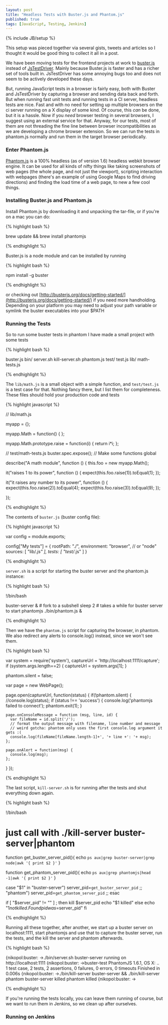 ```yaml
---
layout: post
title: "Headless Tests with Buster.js and Phantom.js"
published: true
tags: [JavaScript, Testing, Jenkins]
---
```

{% include JB/setup %}

This setup was pieced together via several gists, tweets and articles so I thought it would be good thing to collect it all in a post.

We have been moving tests for the frontend projects at work to [buster.js](http://busterjs.org)  instead of [JsTestDriver](https://code.google.com/p/js-test-driver/). Mainly because Buster.js is faster and has a richer set of tools built in. JsTestDriver has some annoying bugs too and does not seem to be actively developed these days. 

But, running JavaScript tests in a browser is fairly easy, both with Buster and JsTestDriver by capturing a browser and sending data back and forth. But when running fast unit tests and running tests in a CI server, headless tests are nice. Fast and with no need for setting up multiple browsers on the ci server running on a X display of some kind. Of course, this *can* be done, but it is a hassle. Now if you *need* browser testing in several browsers, I suggest using an external service for that. Anyway, for our tests, most of them are not threading the fine line between browser incompatibilities as we are developing a chrome browser extension. So we can run the tests in phantom.js normally and run them in the target browser periodically.

### Enter Phantom.js

[Phantom.js](http://phantomjs.org/) is a 100% headless (as of version 1.6) headless webkit browser engine. It can be used for all kinds of nifty things like taking screenshots of web pages (the whole page, and not just the viewport), scripting interaction with webpages (there's an example of using Google Maps to find driving directions) and finding the load time of a web page, to new a few cool things. 

### Installing Buster.js and Phantom.js

Install Phantom.js by downloading it and unpacking the tar-file, or if you're on a mac you can do:

{% highlight bash %}

brew update && brew install phantomjs

{% endhighlight %}

Buster.js is a node module and can be installed by running

{% highlight bash %}

npm install -g buster

{% endhighlight %}

or checking out [http://busterjs.org/docs/getting-started/](http://busterjs.org/docs/getting-started/) if you need more handholding. Depending on your platform you may need to adjust your path variable or symlink the buster executables into your $PATH

### Running the Tests

So to run some buster tests in phantom I have made a small project with some tests

{% highlight bash %}

buster.js
bin/
  server.sh
  kill-server.sh
  phantom.js
test/
  test.js
lib/
  math-tests.js
 
{% endhighlight %}

The `lib/math.js` is a small object with a simple function, and `test/test.js` is a test case for that. Nothing fancy there, but I list them for completeness. These files should hold your production code and tests

{% highlight javascript %}

// lib/math.js

myapp = {};

myapp.Math = function() { };

myapp.Math.prototype.raise = function(i) {
  return i*i;
};

// test/math-tests.js
buster.spec.expose(); // Make some functions global

describe("A math module", function () {
  this.foo = new myapp.Math();

  it("raises 1 to its power", function () {
    expect(this.foo.raise(1)).toEqual(1);
  });
         
  it("it raises any number to its power", function () {
    expect(this.foo.raise(2)).toEqual(4);
    expect(this.foo.raise(3)).toEqual(9);
  });
           
});

{% endhighlight %}

The contents of `buster.js` (buster config file):

{% highlight javascript %}

var config = module.exports;

config["My tests"] = {
    rootPath: "./",
    environment: "browser", // or "node"
    sources: [
        "lib/*.js"
    ],
    tests: [
        "test/*.js"
    ]
}

{% endhighlight %}

`server.sh` is a script for starting the buster server and the phantom.js instance:

{% highlight bash %}

!/bin/bash

buster-server & # fork to a subshell
sleep 2 # takes a while for buster server to start
phantomjs ./bin/phantom.js &

{% endhighlight %}

Then we have the `phantom.js` script for capturing the browser, in phantom. We also redirect any alerts
to console.log() instead, since we won't see them. 

{% highlight bash %}

var system = require('system'),
    captureUrl = 'http://localhost:1111/capture';
if (system.args.length==2) {
    captureUrl = system.args[1];
}

phantom.silent = false;

var page = new WebPage();

page.open(captureUrl, function(status) {
  if(!phantom.silent) {
    //console.log(status);
    if (status !== 'success') {
      console.log('phantomjs failed to connect');
      phantom.exit(1);
    }

    page.onConsoleMessage = function (msg, line, id) {
      var fileName = id.split('/');
      // format the output message with filename, line number and message
      // weird gotcha: phantom only uses the first console.log argument it gets :(
      console.log(fileName[fileName.length-1]+', '+ line +': '+ msg);
    };

    page.onAlert = function(msg) {
      console.log(msg);
    };
  }
});

{% endhighlight %}

The last script, `kill-server.sh` is for running after the tests and shut everything down again.

{% highlight bash %}

!/bin/bash
# just call with ./kill-server buster-server|phantom

function get_buster_server_pid(){
    echo `ps aux|grep buster-server|grep node|awk '{ print $2 }'`
}

function get_phantom_server_pid(){
    echo `ps aux|grep phantomjs|head -1|awk '{ print $2 }'`
}

case "$1" in
  "buster-server") server_pid=`get_buster_server_pid` ;;
  "phantom") server_pid=`get_phantom_server_pid` ;;
esac


if [ "$server_pid" != "" ] ; then
    kill $server_pid
    echo "$1 killed"
else
    echo "$1 not killed. Found pid was=$server_pid"
fi

{% endhighlight %}


Running all these together, after another, we start up a buster server on localhost:1111, start phantomjs and use that to capture the buster server, run the tests, and the kill the server and phantom afterwards. 

{% highlight bash %}

{nikopol:buster: ->./bin/server.sh 
buster-server running on http://localhost:1111
{nikopol:buster: ->buster-test 
PhantomJS 1.6.1, OS X: ..                                                                               
1 test case, 2 tests, 2 assertions, 0 failures, 0 errors, 0 timeouts
Finished in 0.006s
{nikopol:buster: ->./bin/kill-server buster-server && ./bin/kill-server phantom
buster-server killed
phantom killed
{nikopol:buster: ->

{% endhighlight %}

If you're running the tests locally, you can leave them running of course, but we want to run them in Jenkins, so we clean up after ourselves. 

### Running on Jenkins

